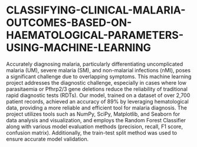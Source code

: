 # CLASSIFYING-CLINICAL-MALARIA-OUTCOMES-BASED-ON-HAEMATOLOGICAL-PARAMETERS-USING-MACHINE-LEARNING
Accurately diagnosing malaria, particularly differentiating uncomplicated malaria (UM), severe malaria (SM), and non-malarial infections (nMI), poses a significant challenge due to overlapping symptoms. This machine learning project addresses the diagnostic challenge, especially in cases where low parasitaemia or Pfhrp2/3 gene deletions reduce the reliability of traditional rapid diagnostic tests (RDTs). Our model, trained on a dataset of over 2,700 patient records, achieved an accuracy of 89% by leveraging hematological data, providing a more reliable and efficient tool for malaria diagnosis. The project utilizes tools such as NumPy, SciPy, Matplotlib, and Seaborn for data analysis and visualization, and employs the Random Forest Classifier along with various model evaluation methods (precision, recall, F1 score, confusion matrix). Additionally, the train-test split method was used to ensure accurate model validation.
